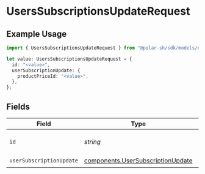 # UsersSubscriptionsUpdateRequest

## Example Usage

```typescript
import { UsersSubscriptionsUpdateRequest } from "@polar-sh/sdk/models/operations";

let value: UsersSubscriptionsUpdateRequest = {
  id: "<value>",
  userSubscriptionUpdate: {
    productPriceId: "<value>",
  },
};
```

## Fields

| Field                                                                                  | Type                                                                                   | Required                                                                               | Description                                                                            |
| -------------------------------------------------------------------------------------- | -------------------------------------------------------------------------------------- | -------------------------------------------------------------------------------------- | -------------------------------------------------------------------------------------- |
| `id`                                                                                   | *string*                                                                               | :heavy_check_mark:                                                                     | The subscription ID.                                                                   |
| `userSubscriptionUpdate`                                                               | [components.UserSubscriptionUpdate](../../models/components/usersubscriptionupdate.md) | :heavy_check_mark:                                                                     | N/A                                                                                    |